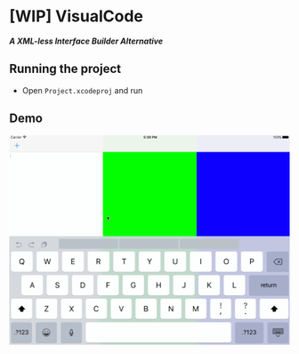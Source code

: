 # [WIP] VisualCode
**_A XML-less Interface Builder Alternative_**

## Running the project

- Open `Project.xcodeproj` and run

## Demo

<p align="center">
  <img src="https://github.com/3lvis/VisualCode/blob/master/GitHub/demo.gif?raw=true"/>
</p>
